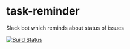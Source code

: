 # task-reminder
Slack bot which reminds about status of issues

[![Build Status](https://travis-ci.org/diozdeath19/task-reminder.svg?branch=master)](https://travis-ci.org/diozdeath19/task-reminder)
